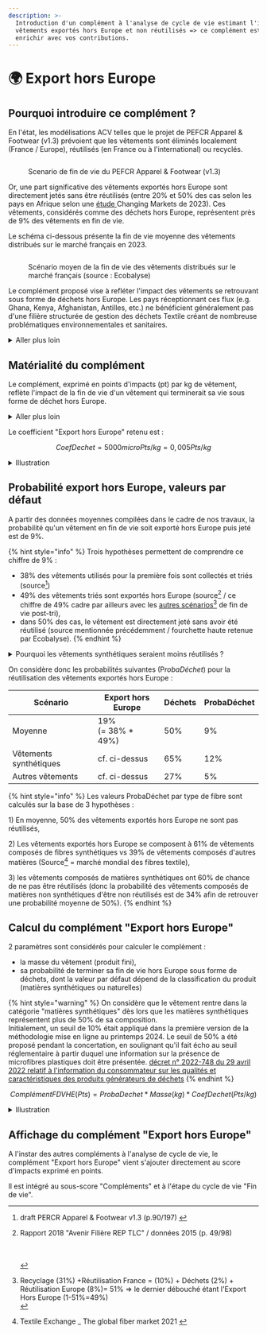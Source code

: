 ```yaml
---
description: >-
  Introduction d'un complément à l'analyse de cycle de vie estimant l'impact des
  vêtements exportés hors Europe et non réutilisés => ce complément est à
  enrichir avec vos contributions.
---
```


# 🌍 Export hors Europe

## Pourquoi introduire ce complément ?

En l'état, les modélisations ACV telles que le projet de PEFCR Apparel & Footwear (v1.3) prévoient que les vêtements sont éliminés localement (France / Europe), réutilisés (en France ou à l'international) ou recyclés.&#x20;

<figure><img src="https://lh4.googleusercontent.com/mth1JAjRi1j-0I3vuOI1ZRT46XgpQNphg_D_2Sc9gCbjC8b_w7yKpNYmpIQPgMQ_zlpix0eP368T9_w5spFw1W7eOmfhB6DqCwqPzf-Zdv1jg--M9v496wmBDmlXoWJjgs-F8wGP7zeuPZOH9qqXuF6_sg=s2048" alt=""><figcaption><p>Scenario de fin de vie du PEFCR Apparel &#x26; Footwear (v1.3)</p></figcaption></figure>

Or, une part significative des vêtements exportés hors Europe sont directement jetés sans être réutilisés (entre 20% et 50% des cas selon les pays en Afrique selon une [étude ](https://changingmarkets.org/take-back-trickery/)Changing Markets de 2023). Ces vêtements, considérés comme des déchets hors Europe, représentent près de 9% des vêtements en fin de vie.

Le schéma ci-dessous présente la fin de vie moyenne des vêtements distribués sur le marché français en 2023.

<figure><img src="../../.gitbook/assets/Scénarios fin de vie .png" alt=""><figcaption><p>Scénario moyen de la fin de vie des vêtements distribués sur le marché français (source : Ecobalyse)  </p></figcaption></figure>

Le complément proposé vise à refléter l'impact des vêtements se retrouvant sous forme de déchets hors Europe. Les pays réceptionnant ces flux (e.g. Ghana, Kenya, Afghanistan, Antilles, etc.) ne bénéficient généralement pas d'une filière structurée de gestion des déchets Textile créant de nombreuse problématiques environnementales et sanitaires.

<details>

<summary>Aller plus loin</summary>

Les scénarios d'export de vêtements hors Europe pourraient être détaillés : \
\=> par zone géographique : Afrique (46%), Asie (41%), Autre (13%) (données 2019 de [European Environment Agency](https://www.eea.europa.eu/publications/eu-exports-of-used-textiles/eu-exports-of-used-textiles)),\
\=> par scénarios de fin de vie (incinération, enfouissement, déchet sauvage, etc.),\
\=> par vêtement (jean, t-shirt, sous-vêtements, etc.).

Cependant, nous faisons face à un manque de données précises sur ces différentes géographies/scénarios ainsi que sur la disponibilité d'inventaires de cycle de vie (ICV).&#x20;

En l'absence d'inventaires de cycle de vie adaptés, un complément générique moyen est proposé.

</details>

## Matérialité du complément

Le complément, exprimé en points d'impacts (pt) par kg de vêtement, reflète l'impact de la fin de vie d'un vêtement qui terminerait sa vie sous forme de déchet hors Europe. &#x20;

<details>

<summary>Aller plus loin </summary>

Il n'existe pas encore suffisament de littérature scientifique permettant d'estimer, de manière quantitative, l'impact de la fin de vie des vêtements se retrouvant sous forme de déchets hors Europe.&#x20;

Cela s'explique notamment par des problématiques d'inventaires de flux (e.g. comment se décomposent dans le temps et l'espace les vêtements jetés dans la nature sous forme de déchets sauvages) et de caractérisation d'impacts (e.g. comment évaluer l'impact sur la biodiversité et/ou les organismes aquatiques des vêtements abandonnés dans la nature sous forme de déchets sauvages).

Trois grands scénarios se dessinent pour les  vêtements "déchets hors Europe" :&#x20;

1\) incinération informelle&#x20;

2\) décharge à ciel ouvert (incinération et/ou enfouissement)

3\) déchet sauvage (vêtement abandonné dans la nature)

Un nombre croissant d'études sont publiées sur les effets nocifs de ces scénarios sur l'environnement et l'Homme. C'est par exemple le cas de [travaux ](https://www.eionet.europa.eu/etcs/etc-ce/products/etc-ce-report-2023-4-eu-exports-of-used-textiles-in-europe2019s-circular-economy)parus en 2023 par la European Environment Agency qui stipulent : "Of the exports to Africa, a portion of the textiles are reused, but a significant amount ends up in either legal or illegal landfills, causing environmental problems. In other words, the textiles collected in and export from the EU are commodities, not charity.".

Ecobalyse se doit de les intégrer afin de refléter cet "hotspot" de la chaîne de valeur Textile.

</details>

Le coefficient "Export hors Europe" retenu est :

$$
CoefDechet = 5000microPts / kg = 0,005 Pts/kg
$$

<details>

<summary>Illustration</summary>

Dans le cas théorique d'un jean (poids 450g, fabrication Inde) terminant sa vie sous forme de déchets hors Europe, la fin de vie pèserait entre 43% et 50% de l'impact total du produit (hors compléments) selon sa composition.&#x20;

Cette illustration permet de comprendre la matérialité du complément dans un "worst-case scenario" théorique.

Pour calculer le complément sur un produit réel, il faut estimer sa probabilité de terminer sa fin de vie sous forme de déchet hors Europe (cf. ci-dessous).

![](<../../.gitbook/assets/Impact d'un jean terminant sa fin de vie sous forme de déchet Hors Europe (1).png>)

</details>

## Probabilité export hors Europe, valeurs par défaut

A partir des données moyennes compilées dans le cadre de nos travaux, la probabilité qu'un vêtement en fin de vie soit exporté hors Europe puis jeté est de 9%.&#x20;

{% hint style="info" %}
Trois hypothèses permettent de comprendre ce chiffre de 9% :&#x20;

* 38% des vêtements utilisés pour la première fois sont collectés et triés (source[^1])
* 49% des vêtements triés sont exportés hors Europe (source[^2] / ce chiffre de 49% cadre par ailleurs avec les [autres scénarios](#user-content-fn-3)[^3] de fin de vie post-tri),&#x20;
* dans 50% des cas, le vêtement est directement jeté sans avoir été réutilisé (source mentionnée précédemment / fourchette haute retenue par Ecobalyse).
{% endhint %}

<details>

<summary>Pourquoi les vêtements synthétiques seraient moins réutilisés ?  </summary>

Lorsqu'ils arrivent à destination, par exemple en Afrique, les vêtements sont généralement triés une seconde fois. Des observations, rapportées par différents échanges avec des spécialistes de la fin de vie et une revue de la bibliographie à ce sujet, font état d'une valeur perçue plus importante pour les vêtements en matières naturelles. Comparativement aux vêtements en matières synthétiques, ceux-ci ont plus de chance d'être revendus, repris, rapiécés, upcyclés. Ils ont donc moins de chances d'être directement jetés. \
\
Ce constat est notamment appuyé par :&#x20;

* les [travaux ](https://www.ifmparis.fr/en/faculty/andree-anne-lemieux)et différents échanges avec Andrée-Anne Lemieux (chaire Sustainability IFM-Kering),
* l'initiative [Fashion For Good](https://fashionforgood.com/) dans son rapport [Sorting For Circularity Europe](https://fashionforgood.com/our_news/sorting-for-circularity-europe-project-findings/). L'hypothèse que la perception des vêtements synthétiques par le consommateur pourrait être moindre (cf. extrait du rapport ci-dessous) est effectivement partagée : \
  "_The difference in fibre composition found could also reflect a preference from consumers in the focus countries for cotton products over polyester, or could be an effect of consumer disposal behaviour as they might regard polyester products as lower value and therefore, choose to dispose of them in household waste rather than giving it to charity for reuse_.",
* le retour d'expérience du principal marché secondaire de vêtements au Ghana (marché de Katamanto à Accra) via des échanges avec [_En Mode Climat_](https://www.enmodeclimat.fr/) et [_The Or Foundation_](https://theor.org/).&#x20;

</details>

On considère donc les probabilités suivantes (&#x50;_&#x72;obaDéchet_) pour la réutilisation des vêtements exportés hors Europe :&#x20;

<table><thead><tr><th width="233">Scénario</th><th width="199">Export hors Europe</th><th>Déchets</th><th>ProbaDéchet</th></tr></thead><tbody><tr><td>Moyenne</td><td>19% <br>(= 38% * 49%)</td><td>50%</td><td>9%</td></tr><tr><td>Vêtements synthétiques</td><td>cf. ci-dessus</td><td>65%</td><td>12%</td></tr><tr><td>Autres vêtements</td><td>cf. ci-dessus</td><td>27%</td><td>5%</td></tr></tbody></table>

{% hint style="info" %}
Les valeurs ProbaDéchet par type de fibre sont calculés sur la base de 3 hypothèses :&#x20;

1\) En moyenne, 50% des vêtements exportés hors Europe ne sont pas réutilisés,

2\) Les vêtements exportés hors Europe se composent à 61% de vêtements composés de fibres synthétiques vs 39% de vêtements composés d'autres matières (Source[^4] = marché mondial des fibres textile),

3\) les vêtements composés de matières synthétiques ont 60% de chance de ne pas être réutilisés (donc la probabilité des vêtements composés de matières non synthétiques d'être non réutilisés est de 34% afin de retrouver une probabilité moyenne de 50%). &#x20;
{% endhint %}

## Calcul du complément "Export hors Europe"

2 paramètres sont considérés pour calculer le complément :&#x20;

* la masse du vêtement (produit fini),
* sa probabilité de terminer sa fin de vie hors Europe sous forme de déchets, dont la valeur par défaut dépend de la classification du produit (matières synthétiques ou naturelles)&#x20;

{% hint style="warning" %}
On considère que le vêtement rentre dans la catégorie "matières synthétiques" dès lors que les matières synthétiques représentent plus de 50% de sa composition.\
Initialement, un seuil de 10% était appliqué dans la première version de la méthodologie mise en ligne au printemps 2024. Le seuil de 50% a été proposé pendant la concertation, en soulignant qu'il fait écho au seuil réglementaire à partir duquel une information sur la présence de microfibres plastiques doit être présentée. [décret n° 2022-748 du 29 avril 2022 relatif à l'information du consommateur sur les qualités et caractéristiques des produits générateurs de déchets](https://www.legifrance.gouv.fr/jorf/id/JORFTEXT000045726094)&#x20;
{% endhint %}

$$
ComplémentFDVHE (Pts) = ProbaDechet * Masse (kg) * CoefDechet (Pts/kg)
$$

<details>

<summary>Illustration</summary>

Dans le cas théorique d'un jean (poids 450g, fabrication Inde), l'impact de la fin de vie passerait de 0% (avant introduction du complément Fin de vie Hors Europe) à 4% ou 12% selon la composition du vêtement.&#x20;

<img src="../../.gitbook/assets/Comparaison - Jean 100% synthétique (450g).png" alt="" data-size="original"><img src="../../.gitbook/assets/Comparaison - Jean 100% cotton (450g).png" alt="" data-size="original">

</details>

## Affichage du complément "Export hors Europe"

A l'instar des autres compléments à l'analyse de cycle de vie, le complément "Export hors Europe" vient s'ajouter directement au score d'impacts exprimé en points.

Il est intégré au sous-score "Compléments" et à l'étape du cycle de vie "Fin de vie".

[^1]: draft PERCR Apparel & Footwear v1.3 (p.90/197) &#x20;

[^2]: Rapport 2018 "Avenir Filière REP TLC" /  données 2015 (p. 49/98)&#x20;

    \
    \
    &#x20; &#x20;

[^3]: Recyclage (31%) +Réutilisation France = (10%) +  Déchets (2%) + Réutilisation Europe (8%)= 51% => le dernier débouché étant l'Export Hors Europe (1-51%=49%)                                  \
    &#x20;&#x20;

[^4]: Textile Exchange \_ The global fiber market 2021&#x20;
